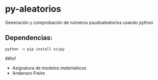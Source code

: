 # py-aleatorios
Generación y comprobación de números psudoaleatorios usando python
## Dependencias:
~~~Bash
python -m pip install scipy
~~~

##Inf
- Asignatura de modelos matemáticos
- Anderson Freire
